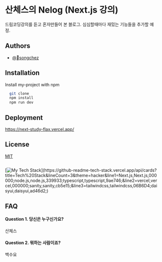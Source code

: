 
# 산체스의 Nelog (Next.js 강의)

드림코딩강의를 듣고 혼자만들어 본 블로그. 심심할때마다 재밌는 기능들을 추가할 예정.


## Authors

- [@songchez](https://github.com/songchez)


## Installation

Install my-project with npm

```bash
  git clone
  npm install
  npm run dev
```
    
## Deployment

https://next-study-flax.vercel.app/


## License

[MIT](https://choosealicense.com/licenses/mit/)


## 
[![My Tech Stack](https://github-readme-tech-stack.vercel.app/api/cards?title=Tech%20Stack&lineCount=3&theme=hacker&line1=Next.js,Next.js,000000;node.js,node.js,339933;typescript,typescript,9ae746;&line2=vercel,vercel,000000;sanity,sanity,cb5e15;&line3=tailwindcss,tailwindcss,06B6D4;daisyui,daisyui,ad46d2;)](https://github-readme-tech-stack.vercel.app/api/cards?title=Tech%20Stack&lineCount=3&theme=hacker&line1=Next.js,Next.js,000000;node.js,node.js,339933;typescript,typescript,9ae746;&line2=vercel,vercel,000000;sanity,sanity,cb5e15;&line3=tailwindcss,tailwindcss,06B6D4;daisyui,daisyui,ad46d2;)


## FAQ

#### Question 1. 당신은 누구신가요?

산체스

#### Question 2. 뭐하는 사람이죠?

백수요

